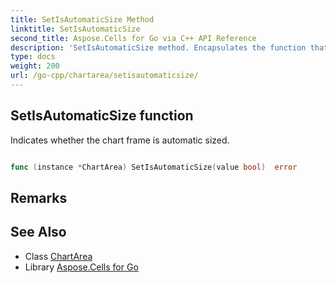 ```yaml
---
title: SetIsAutomaticSize Method 
linktitle: SetIsAutomaticSize
second_title: Aspose.Cells for Go via C++ API Reference
description: 'SetIsAutomaticSize method. Encapsulates the function that represents setisautomaticsize in Go.'
type: docs
weight: 200
url: /go-cpp/chartarea/setisautomaticsize/
---
```


## SetIsAutomaticSize function

Indicates whether the chart frame is automatic sized.

```go

func (instance *ChartArea) SetIsAutomaticSize(value bool)  error

```

## Remarks


## See Also

* Class [ChartArea](../)
* Library [Aspose.Cells for Go](../../)
